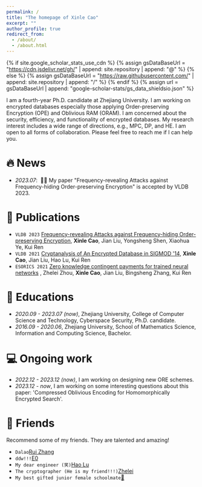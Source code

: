 ```yaml
---
permalink: /
title: "The homepage of Xinle Cao"
excerpt: ""
author_profile: true
redirect_from: 
  - /about/
  - /about.html
---
```


{% if site.google_scholar_stats_use_cdn %}
{% assign gsDataBaseUrl = "https://cdn.jsdelivr.net/gh/" | append: site.repository | append: "@" %}
{% else %}
{% assign gsDataBaseUrl = "https://raw.githubusercontent.com/" | append: site.repository | append: "/" %}
{% endif %}
{% assign url = gsDataBaseUrl | append: "google-scholar-stats/gs_data_shieldsio.json" %}

<span class='anchor' id='about-me'></span>

I am a fourth-year Ph.D. candidate at Zhejiang University. I am working on encrypted databases especially those applying Order-preserving Encryption (OPE) and Oblivious RAM (ORAM). I am concerned about the security, efficiency, and functionality of encrypted databases. My research interest includes a wide range of directions, e.g., MPC, DP, and HE. I am open to all forms of collaboration. Please feel free to reach me if I can help you.


# 🔥 News
- *2023.07*: &nbsp;🎉🎉 My paper "Frequency-revealing Attacks against Frequency-hiding Order-preserving Encryption" is accepted by VLDB 2023.

# 📝 Publications 
- ``VLDB 2023`` [Frequency-revealing Attacks against Frequency-hiding Order-preserving Encryption](https://eprint.iacr.org/2023/1122), **Xinle Cao**, Jian Liu, Yongsheng Shen, Xiaohua Ye, Kui Ren
- ``VLDB 2021`` [Cryptanalysis of An Encrypted Database in SIGMOD '14](http://vldb.org/pvldb/vol14/p1743-liu.pdf), **Xinle Cao**, Jian Liu, Hao Lu, Kui Ren
- ``ESORICS 2021`` [Zero knowledge contingent payments for trained neural networks](https://link.springer.com/chapter/10.1007/978-3-030-88428-4_31) <strong><span class='show_paper_citations' data='2JKA6WAAAAAJ:9yKSN-GCB0IC'></span></strong>, Zhelei Zhou, **Xinle Cao**, Jian Liu, Bingsheng Zhang, Kui Ren

# 📖 Educations
- *2020.09 - 2023.07 (now)*, Zhejiang University, College of Computer Science and Technology, Cyberspace Security, Ph.D. candidate.
- *2016.09 - 2020.06*, Zhejiang University, School of Mathematics Science, Information and Computing Science, Bachelor.

# 💻 Ongoing work
- *2022.12 - 2023.12 (now)*, I am working on designing new ORE schemes.
- *2023.12 - now*, I am working on some interesting questions about this paper: 'Compressed Oblivious Encoding for Homomorphically Encrypted Search'.

# 🍓 Friends
Recommend some of my friends. They are talented and amazing!
- ``Dalao``[Rui Zhang](https://scholar.google.com/citations?hl=en&user=pPgsfogAAAAJ)
- ``ddw!!!``[E0](https://e0hyl.github.io/)
- ``My dear engineer (笑)``[Hao Lu](https://scholar.google.com/citations?user=Av_2Z_EAAAAJ&hl=en)
- ``The cryptographer (He is my friend!!!)``[Zhelei](https://zheleizhou.github.io/)
- ``My best gifted junior female schoolmate``[🐳](https://eprint.iacr.org/2022/1401)
